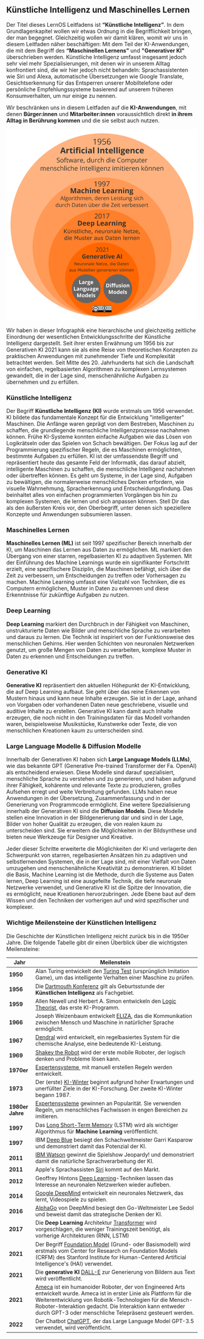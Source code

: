 ## Künstliche Intelligenz und Maschinelles Lernen

Der Titel dieses  LernOS Leitfadens ist **“Künstliche Intelligenz”**. In dem Grundlagenkapitel wollen wir etwas Ordnung in die Begrifflichkeit bringen, der man begegnet. Gleichzeitig wollen wir damit klären, womit wir uns in diesem Leitfaden näher beschäftigen: Mit dem Teil der KI-Anwendungen, die mit dem Begriff des **“Maschinellen Lernens”** und **"Generativer KI"** überschrieben werden. Künstliche Intelligenz umfasst insgesamt jedoch sehr viel mehr Spezialisierungen, mit denen wir in unserem Alltag konfrontiert sind, die wir hier jedoch nicht behandeln: Sprachassistenten wie Siri und Alexa, automatische Übersetzungen wie Google Translate, Gesichtserkennung für das Entsperren unserer Mobiltelefone oder persönliche Empfehlungssysteme basierend auf unserem früheren Konsumverhalten, um nur einige zu nennen.

Wir beschränken uns in diesem Leitfaden auf die **KI-Anwendungen**, mit denen **Bürger:innen** und **Mitarbeiter:innen** voraussichtlich direkt **in ihrem Alltag in Berührung kommen** und die sie selbst auch nutzen.

![Künstliche Intelligenz von 1956 bis heute](./images/lernos-ki-spiegelei.png)

Wir haben in dieser Infographik eine hierarchische und gleichzeitig zeitliche Einordnung der wesentlichen Entwicklungsschritte der Künstliche Intelligenz dargestellt.  Seit ihrer ersten Erwähnung um 1956 bis zur Generativen KI 2021 kann sie als eine Reise von theoretischen Konzepten zu praktischen Anwendungen mit zunehmender Tiefe und Komplexität betrachtet werden. Seit Mitte des 20. Jahrhunderts hat sich die Landschaft von einfachen, regelbasierten Algorithmen zu komplexen Lernsystemen gewandelt, die in der Lage sind, menschenähnliche Aufgaben zu übernehmen und zu erfüllen.

### Künstliche Intelligenz

Der Begriff **Künstliche Intelligenz (KI)** wurde erstmals um 1956 verwendet. KI bildete das fundamentale Konzept für die Entwicklung "intelligenter" Maschinen. Die Anfänge waren geprägt von dem Bestreben, Maschinen zu schaffen, die grundlegende menschliche Intelligenzprozesse nachahmen können. Frühe KI-Systeme konnten einfache Aufgaben wie das Lösen von Logikrätseln oder das Spielen von Schach bewältigen. Der Fokus lag auf der Programmierung spezifischer Regeln, die es Maschinen ermöglichten, bestimmte Aufgaben zu erfüllen. KI ist der umfassendste Begriff und repräsentiert heute das gesamte Feld der Informatik, das darauf abzielt, intelligente Maschinen zu schaffen, die menschliche Intelligenz nachahmen oder übertreffen können. Es geht um Systeme, in der Lage sind, Aufgaben zu bewältigen, die normalerweise menschliches Denken erfordern, wie visuelle Wahrnehmung, Spracherkennung und Entscheidungsfindung. Das beinhaltet alles von einfachen programmierten Vorgängen bis hin zu komplexen Systemen, die lernen und sich anpassen können. Stell Dir das als den äußersten Kreis vor, den Oberbegriff, unter denen sich speziellere Konzepte und Anwendungen subsumieren lassen.

### Maschinelles Lernen

**Maschinelles Lernen (ML)** ist seit 1997 spezifischer Bereich innerhalb der KI, um Maschinen das Lernen aus Daten zu ermöglichen. ML markiert den Übergang von einer starren, regelbasierten KI zu adaptiven Systemen. Mit der Einführung des Machine Learnings wurde ein signifikanter Fortschritt erzielt, eine spezifischere Disziplin, die Maschinen befähigt, sich über die Zeit zu verbessern, um Entscheidungen zu treffen oder Vorhersagen zu machen. Machine Learning umfasst eine Vielzahl von Techniken, die es Computern ermöglichen, Muster in Daten zu erkennen und diese Erkenntnisse für zukünftige Aufgaben zu nutzen.

### Deep Learning

**Deep Learning** markiert den Durchbruch in der Fähigkeit von Maschinen, unstrukturierte Daten wie Bilder und menschliche Sprache zu verarbeiten und daraus zu lernen. Die Technik ist inspiriert von der Funktionsweise des menschlichen Gehirns. Hier werden Schichten von neuronalen Netzwerken genutzt, um große Mengen von Daten zu verarbeiten, komplexe Muster in Daten zu erkennen und Entscheidungen zu treffen.

### Generative KI

**Generative KI** repräsentiert den aktuellen Höhepunkt der KI-Entwicklung, die auf Deep Learning aufbaut. Sie geht über das reine Erkennen von Mustern hinaus und kann neue Inhalte erzeugen. Sie ist in der Lage, anhand von Vorgaben oder vorhandenen Daten neue geschriebene, visuelle und auditive Inhalte zu erstellen. Generative KI kann damit auch Inhalte erzeugen, die noch nicht in den Trainingsdaten für das Modell vorhanden waren, beispielsweise Musikstücke, Kunstwerke oder Texte, die von menschlichen Kreationen kaum zu unterscheiden sind.

### Large Language Modelle & Diffusion Modelle

Innerhalb der Generativen KI haben sich **Large Language Models (LLMs)**, wie das bekannte GPT (Generative Pre-trained Transformer der Fa. OpenAI) als entscheidend erwiesen. Diese Modelle sind darauf spezialisiert, menschliche Sprache zu verstehen und zu generieren, und haben aufgrund ihrer Fähigkeit, kohärente und relevante Texte zu produzieren, großes Aufsehen erregt und weite Verbreitung gefunden. LLMs haben neue Anwendungen in der Übersetzung, Zusammenfassung und in der Generierung von Programmcode ermöglicht. Eine weitere Spezialisierung innerhalb der Generativen KI sind die **Diffusion Models**. Diese Modelle stellen eine Innovation in der Bildgenerierung dar und sind in der Lage, Bilder von hoher Qualität zu erzeugen, die von realen kaum zu unterscheiden sind. Sie erweitern die Möglichkeiten in der Bildsynthese und bieten neue Werkzeuge für Designer und Kreative.

Jeder dieser Schritte erweiterte die Möglichkeiten der KI und verlagerte den Schwerpunkt von starren, regelbasierten Ansätzen hin zu adaptiven und selbstlernenden Systemen, die in der Lage sind, mit einer Vielfalt von Daten umzugehen und menschenähnliche Kreativität zu demonstrieren. KI bildet die Basis, Machine Learning ist die Methode, durch die Systeme aus Daten lernen, Deep Learning ist eine ausgefeilte Technik, die tiefe neuronale Netzwerke verwendet, und Generative KI ist die Spitze der Innovation, die es ermöglicht, neue Kreationen hervorzubringen. Jede Ebene baut auf dem Wissen und den Techniken der vorherigen auf und wird spezifischer und komplexer.

### Wichtige Meilensteine der Künstlichen Intelligenz

Die Geschichte der Künstlichen Intelligenz reicht zurück bis in die 1950er Jahre. Die folgende Tabelle gibt dir einen Überblick über die wichtigsten Meilensteine:

| Jahr             | Meilenstein                                                                                                                                                                                                                                                                                                                                                |
| ---------------- | ---------------------------------------------------------------------------------------------------------------------------------------------------------------------------------------------------------------------------------------------------------------------------------------------------------------------------------------------------------- |
| **1950**         | Alan Turing entwickelt den [Turing Test](https://en.wikipedia.org/wiki/Turing_test) (ursprünglich Imitation Game), um das intelligente Verhalten einer Maschine zu prüfen.                                                                                                                                                                                 |
| **1956**         | Die [Dartmouth Konferenz](https://en.wikipedia.org/wiki/Dartmouth_Conference) gilt als Geburtsstunde der **Künstlichen Intelligenz** als Fachgebiet.                                                                                                                                                                                                       |
| **1959**         | Allen Newell und Herbert A. Simon entwickeln den [Logic Theorist](https://en.wikipedia.org/wiki/Logic_Theorist), das erste KI-Programm.                                                                                                                                                                                                                    |
| **1966**         | Joseph Weizenbaum entwickelt [ELIZA](https://en.wikipedia.org/wiki/ELIZA), das die Kommunikation zwischen Mensch und Maschine in natürlicher Sprache ermöglicht.                                                                                                                                                                                           |
| **1967**         | [Dendral](https://en.wikipedia.org/wiki/Dendral) wird entwickelt, ein regelbasiertes System für die chemische Analyse, eine bedeutende KI-Leistung.                                                                                                                                                                                                        |
| **1969**         | [Shakey the Robot](https://en.wikipedia.org/wiki/Shakey_the_robot) wird der erste mobile Roboter, der logisch denken und Probleme lösen kann.                                                                                                                                                                                                              |
| **1970er**       | [Expertensysteme ](https://en.wikipedia.org/wiki/Expert_system) mit manuell erstellen Regeln werden entwickelt.                                                                                                                                                                                                                                            |
| **1973**         | Der (erste) [KI-Winter](https://en.wikipedia.org/wiki/AI_winter) beginnt aufgrund hoher Erwartungen und unerfüllter Ziele in der KI-Forschung. Der zweite KI-Winter begann 1987.                                                                                                                                                                           |
| **1980er Jahre** | [Expertensysteme](https://en.wikipedia.org/wiki/Expert_system) gewinnen an Popularität. Sie verwenden Regeln, um menschliches Fachwissen in engen Bereichen zu imitieren.                                                                                                                                                                                  |
| **1997**         | Das [Long Short-Term Memory](https://en.wikipedia.org/wiki/Long_short-term_memory) (LSTM) wird als wichtiger Algorithmus für **Machine Learning** veröffentlicht.                                                                                                                                                                                          |
| **1997**         | IBM [Deep Blue](https://en.wikipedia.org/wiki/Deep_Blue_(chess_computer)) besiegt den Schachweltmeister Garri Kasparow und demonstriert damit das Potenzial der KI.                                                                                                                                                                                        |
| **2011**         | [IBM Watson](https://en.wikipedia.org/wiki/IBM_Watson) gewinnt die Spielshow Jeopardy! und demonstriert damit die natürliche Sprachverarbeitung der KI.                                                                                                                                                                                                    |
| **2011**         | Apple's Sprachassisten [Siri](https://en.wikipedia.org/wiki/Siri) kommt auf den Markt.                                                                                                                                                                                                                                                                     |
| **2012**         | Geoffrey Hintons [Deep Learning](https://en.wikipedia.org/wiki/Deep_learning)-Techniken lassen das Interesse an neuronalen Netzwerken wieder aufleben.                                                                                                                                                                                                     |
| **2014**         | [Google DeepMind](https://en.wikipedia.org/wiki/Google_DeepMind) entwickelt ein neuronales Netzwerk, das lernt, Videospiele zu spielen.                                                                                                                                                                                                                    |
| **2016**         | [AlphaGo](https://en.wikipedia.org/wiki/AlphaGo) von DeepMind besiegt den Go-Weltmeister Lee Sedol und beweist damit das strategische Denken der KI.                                                                                                                                                                                                       |
| **2017**         | Die **Deep Learning** Architektur [Transformer](https://en.wikipedia.org/wiki/Transformer_(machine-learning_model)) wird vorgeschlagen, die weniger Trainingszeit benötigt, als vorherige Architekturen (RNN, LSTM)                                                                                                                                        |
| **2021**         | Der Begriff [Foundation Model](https://en.wikipedia.org/wiki/Foundation_models) (Grund- oder Basismodell) wird erstmals vom Center for Research on Foundation Models (CRFM) des Stanford Institute for Human-Centered Artificial Intelligence's (HAI) verwendet.                                                                                           |
| **2021**         | Die **generative KI** [DALL-E](https://en.wikipedia.org/wiki/DALL-E) zur Generierung von Bildern aus Text wird veröffentlicht.                                                                                                                                                                                                                             |
| **2021**         | [Ameca](https://en.wikipedia.org/wiki/Ameca_(robot)) ist ein humanoider Roboter, der von Engineered Arts entwickelt wurde. Ameca ist in erster Linie als Plattform für die Weiterentwicklung von Robotik-Technologien für die Mensch-Roboter-Interaktion gedacht. Die Interaktion kann entweder durch GPT-3 oder menschliche Telepräsenz gesteuert werden. |
| **2022**         | Der Chatbot [ChatGPT](https://en.wikipedia.org/wiki/ChatGPT), der das Large Language Model GPT-3.5 verwendet, wird veröffentlicht.                                                                                                                                                                                                                         |